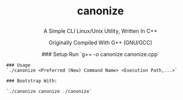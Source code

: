 # <p align="center"> canonize
<p align="center"> A Simple CLI Linux/Unix Utility, Written In C++ 
<p align="center"> Originally Compiled With G++ (GNU/GCC) 
<p align="center"> 
    ### Setup  
    Run `g++ -o canonize canonize.cpp`

    ### Usage  
    `./canonize <Preferred (New) Command Name> <Execution Path,...>`

    ### Bootstrap With: 

    `./canonize canonize ./canonize`
</p> 
